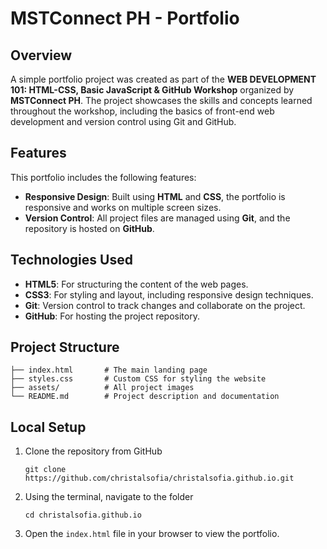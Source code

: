 # MSTConnect PH - Portfolio 

## Overview

A simple portfolio project was created as part of the **WEB DEVELOPMENT 101: HTML-CSS, Basic JavaScript & GitHub Workshop** organized by **MSTConnect PH**. The project showcases the skills and concepts learned throughout the workshop, including the basics of front-end web development and version control using Git and GitHub.

## Features

This portfolio includes the following features:
- **Responsive Design**: Built using **HTML** and **CSS**, the portfolio is responsive and works on multiple screen sizes.
- **Version Control**: All project files are managed using **Git**, and the repository is hosted on **GitHub**.

## Technologies Used

- **HTML5**: For structuring the content of the web pages.
- **CSS3**: For styling and layout, including responsive design techniques.
- **Git**: Version control to track changes and collaborate on the project.
- **GitHub**: For hosting the project repository.

## Project Structure

``` 
├── index.html       # The main landing page
├── styles.css       # Custom CSS for styling the website
├── assets/          # All project images
└── README.md        # Project description and documentation
```

## Local Setup

1. Clone the repository from GitHub 

    ```
    git clone https://github.com/christalsofia/christalsofia.github.io.git
    ```

2. Using the terminal, navigate to the folder

   ```
   cd christalsofia.github.io
   ```

3. Open the `index.html` file in your browser to view the portfolio.
